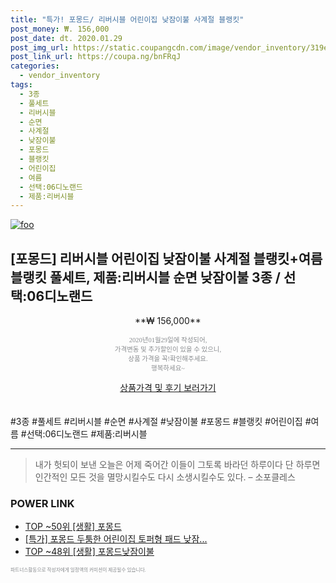 ```yaml
--- 
title: "특가! 포몽드/ 리버시블 어린이집 낮잠이불 사계절 블랭킷" 
post_money: ₩. 156,000 
post_date: dt. 2020.01.29 
post_img_url: https://static.coupangcdn.com/image/vendor_inventory/319e/f6ca4f645c40599b06ec82354b1e058a8dde5abcb1dbfca29de4c0ac5f91.jpg 
post_link_url: https://coupa.ng/bnFRqJ 
categories: 
  - vendor_inventory 
tags: 
  - 3종 
  - 풀세트 
  - 리버시블 
  - 순면 
  - 사계절 
  - 낮잠이불 
  - 포몽드 
  - 블랭킷 
  - 어린이집 
  - 여름 
  - 선택:06디노랜드 
  - 제품:리버시블 
--- 
```

[![foo](https://static.coupangcdn.com/image/vendor_inventory/319e/f6ca4f645c40599b06ec82354b1e058a8dde5abcb1dbfca29de4c0ac5f91.jpg)](https://coupa.ng/bnFRqJ) 

## [포몽드] 리버시블 어린이집 낮잠이불 사계절 블랭킷+여름 블랭킷 풀세트, 제품:리버시블 순면 낮잠이불 3종 / 선택:06디노랜드 
<p style="text-align: center;">**₩ 156,000**</p> 
<p style="text-align: center;"><span style="color: #898c8f; font-family: Georgia,Times,serif; font-size: 0.75em;">2020년01월29일에 작성되어, <br>가격변동 및 추가할인이 있을 수 있으니,<br> 상품 가격을 꼭!확인해주세요.<br>행복하세요~</span> 
</p>	 
<div markdown="0" style="text-align: center;"><a href="https://coupa.ng/bnFRqJ" class="btn btn--success">상품가격 및 후기 보러가기</a></div> 
<br><br> 
  #3종 #풀세트 #리버시블 #순면 #사계절 #낮잠이불 #포몽드 #블랭킷 #어린이집 #여름 #선택:06디노랜드 #제품:리버시블 
<hr> 

> 내가 헛되이 보낸 오늘은 어제 죽어간 이들이 그토록 바라던 하루이다 단 하루면 인간적인 모든 것을 멸망시킬수도 다시 소생시킬수도 있다. – 소포클레스 


### POWER LINK

* <a href="https://blog.naver.com/fasyy4321/221776132151" target="_blank"> TOP ~50위 [생활] 포몽드</a>
* <a href="https://blog.naver.com/santokki14/221790330147" target="_blank">[특가] 포몽드 두툼한 어린이집 토퍼형 패드 낮잠...</a>
* <a href="https://blog.naver.com/an0733/221789198010" target="_blank"> TOP ~48위 [생활] 포몽드낮잠이불</a>

<span style="color: #898c8f; font-family: Georgia,Times,serif; font-size: 0.55em;">파트너스활동으로 작성자에게 일정액의 커미션이 제공될수 있습니다.</span> 
